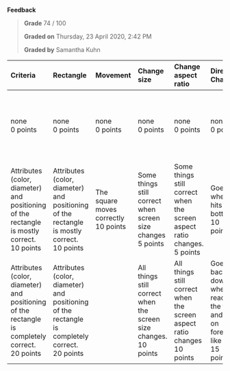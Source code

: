 **Feedback**

> **Grade** 74 / 100
>
> **Graded on** Thursday, 23 April 2020, 2:42 PM
>
> **Graded by** Samantha Kuhn


| Criteria | **Rectangle** | **Movement** | **Change size** | **Change aspect ratio** | **Direction Change** | **Start stop** | **Moves in steps** | **Errors** |
| :--- | :--- | :--- | :--- | :--- | :--- | :--- | :--- | :--- |
| none<br>0 points | none<br>0 points | none<br>0 points | none<br>0 points | none<br>0 points | none<br>0 points | none<br>0 points | none<br>0 points | Major Error (including use of frameRate or delay)<br>-20 points |
| Attributes (color, diameter) and positioning of the rectangle is mostly correct.<br>10 points | Attributes (color, diameter) and positioning of the rectangle is mostly correct.<br>10 points | The square moves correctly<br>10 points | Some things still correct when screen size changes<br>5 points | Some things still correct when the screen aspect ratio changes.<br>5 points | Goes up when it hits the bottom<br>10 points | starts and stops when space key is pressed<br>5 points | In some fashion<br>4 points | Error (including incorrect filename)<br>-10 points |
| Attributes (color, diameter) and positioning of the rectangle is completely correct.<br>20 points | Attributes (color, diameter) and positioning of the rectangle is completely correct.<br>20 points |  | All things still correct when the screen size changes.<br>10 points | All things still correct when the screen aspect ratio changes<br>10 points | Goes back down when it reaches the top and goes on forever like this.<br>15 points |  | Correctly<br>10 points | Minor error<br>-5 points |

